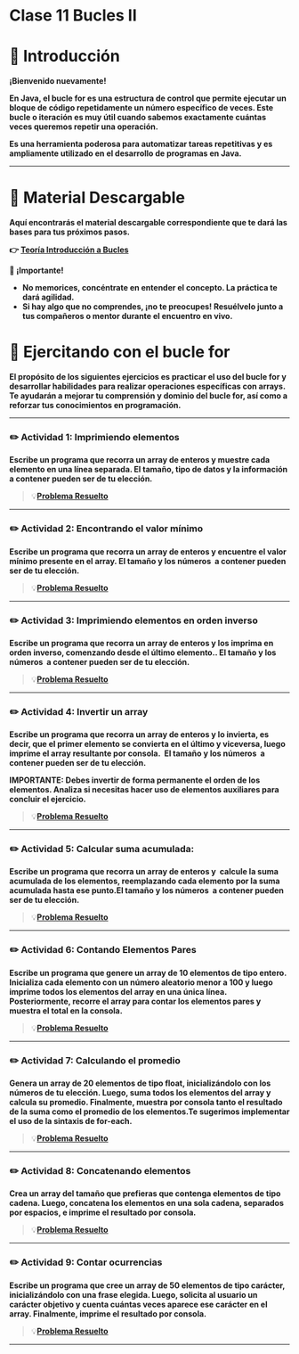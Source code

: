 # Clase 11 Bucles II

# **👋 Introducción**

**¡Bienvenido nuevamente!**

**En Java, el bucle for es una estructura de control que permite ejecutar un bloque de código repetidamente un número específico de veces. Este bucle o iteración es muy útil cuando sabemos exactamente cuántas veces queremos repetir una operación.**

**Es una herramienta poderosa para automatizar tareas repetitivas y es ampliamente utilizado en el desarrollo de programas en Java.**

---

# **📖 Material Descargable**

**Aquí encontrarás el material descargable correspondiente que te dará las bases para tus próximos pasos.**

**👉 [Teoría Introducción a Bucles](https://drive.google.com/file/d/1WgT-xCUunglpaIlXGZ2_SZnPBHiUb9JW/view?usp=drive_link)**

**📢 ¡Importante!**

- **No memorices, concéntrate en entender el concepto. La práctica te dará agilidad.**
- **Si hay algo que no comprendes, ¡no te preocupes! Resuélvelo junto a tus compañeros o mentor durante el encuentro en vivo.**

# **👣 Ejercitando con el bucle for**

**El propósito de los siguientes ejercicios es practicar el uso del bucle for y desarrollar habilidades para realizar operaciones específicas con arrays. Te ayudarán a mejorar tu comprensión y dominio del bucle for, así como a reforzar tus conocimientos en programación.**

---

### **✏️ Actividad 1: Imprimiendo elementos**

**Escribe un programa que recorra un array de enteros y muestre cada elemento en una línea separada. El tamaño, tipo de datos y la información a contener pueden ser de tu elección.**
> 💡[**Problema Resuelto**](Clase11/src/Actividad1.java)
---

### **✏️ Actividad 2: Encontrando el valor mínimo**

**Escribe un programa que recorra un array de enteros y encuentre el valor mínimo presente en el array. El tamaño y los números  a contener pueden ser de tu elección.**
> 💡[**Problema Resuelto**](Clase11/src/Actividad2.java)
---

### **✏️ Actividad 3: Imprimiendo elementos en orden inverso**

**Escribe un programa que recorra un array de enteros y los imprima en orden inverso, comenzando desde el último elemento.. El tamaño y los números  a contener pueden ser de tu elección.**
> 💡[**Problema Resuelto**](Clase11/src/Actividad3.java)
---

### **✏️ Actividad 4: Invertir un array**

**Escribe un programa que recorra un array de enteros y lo invierta, es decir, que el primer elemento se convierta en el último y viceversa, luego imprime el array resultante por consola.  El tamaño y los números  a contener pueden ser de tu elección.**

**IMPORTANTE: Debes invertir de forma permanente el orden de los elementos. Analiza si necesitas hacer uso de elementos auxiliares para concluir el ejercicio.**
> 💡[**Problema Resuelto**](Clase11/src/Actividad4.java)
---
### **✏️ Actividad 5: Calcular suma acumulada:**

**Escribe un programa que recorra un array de enteros y  calcule la suma acumulada de los elementos, reemplazando cada elemento por la suma acumulada hasta ese punto.El tamaño y los números  a contener pueden ser de tu elección.**
> 💡[**Problema Resuelto**](Clase11/src/Actividad5.java)
---

### **✏️ Actividad 6: Contando Elementos Pares**

**Escribe un programa que genere un array de 10 elementos de tipo entero. Inicializa cada elemento con un número aleatorio menor a 100 y luego imprime todos los elementos del array en una única línea. Posteriormente, recorre el array para contar los elementos pares y muestra el total en la consola.**
> 💡[**Problema Resuelto**](Clase11/src/Actividad6.java)
---

### **✏️ Actividad 7: Calculando el promedio**

**Genera un array de 20 elementos de tipo float, inicializándolo con los números de tu elección. Luego, suma todos los elementos del array y calcula su promedio. Finalmente, muestra por consola tanto el resultado de la suma como el promedio de los elementos.Te sugerimos implementar el uso de la sintaxis de for-each.**
> 💡[**Problema Resuelto**](Clase11/src/Actividad7.java)
---

### **✏️ Actividad 8: Concatenando elementos**

**Crea un array del tamaño que prefieras que contenga elementos de tipo cadena. Luego, concatena los elementos en una sola cadena, separados por espacios, e imprime el resultado por consola.**
> 💡[**Problema Resuelto**](Clase11/src/Actividad8.java)
---

### **✏️ Actividad 9: Contar ocurrencias**

**Escribe un programa que cree un array de 50 elementos de tipo carácter, inicializándolo con una frase elegida. Luego, solicita al usuario un carácter objetivo y cuenta cuántas veces aparece ese carácter en el array. Finalmente, imprime el resultado por consola.**
> 💡[**Problema Resuelto**](Clase11/src/Actividad9.java)
---